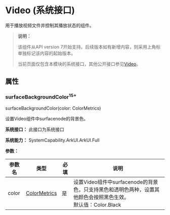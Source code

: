 # Video (系统接口)

用于播放视频文件并控制其播放状态的组件。 

> **说明：**
>
> 该组件从API version 7开始支持。后续版本如有新增内容，则采用上角标单独标记该内容的起始版本。
>
> 当前页面仅包含本模块的系统接口，其他公开接口参见[Video](ts-media-components-video.md)。

## 属性

### surfaceBackgroundColor<sup>15+</sup>

surfaceBackgroundColor(color: ColorMetrics)

设置Video组件中surfacenode的背景色。

**系统接口：** 此接口为系统接口

**系统能力：** SystemCapability.ArkUI.ArkUI.Full

**参数：** 

| 参数名 |       类型    | 必填 |           说明                |
| ------ | ------------ | ---- | ---------------------------- |
| color  | [ColorMetrics](../js-apis-arkui-graphics.md#colormetrics12) | 是   | 设置Video组件中surfacenode的背景色，只支持黑色和透明色两种，设置其他颜色会按照黑色生效。<br/>默认值：Color.Black |
